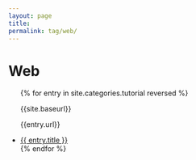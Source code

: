 ```yaml
---
layout: page
title:
permalink: tag/web/
---
```


<div class="tutorials">
  <h1>Web</h1>
  <ul>
  {% for entry in site.categories.tutorial reversed %}
    <article class="tutorial">
      <p>{{site.baseurl}}</p>
      <p>{{entry.url}}</p>
      <li><a href="{{ site.baseurl }}{{ entry.url }}">{{ entry.title }}</a></li>
    </article>
  {% endfor %}
  </ul>
</div>
